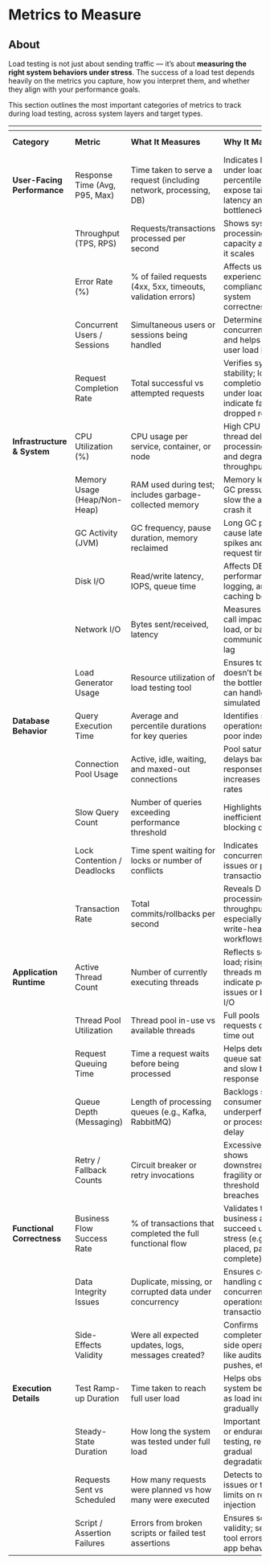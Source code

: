 # Metrics to Measure

## About

Load testing is not just about sending traffic — it’s about **measuring the right system behaviors under stress**. The success of a load test depends heavily on the metrics you capture, how you interpret them, and whether they align with your performance goals.

This section outlines the most important categories of metrics to track during load testing, across system layers and target types.

<table data-header-hidden data-full-width="true"><thead><tr><th width="123.81512451171875"></th><th></th><th></th><th></th><th></th></tr></thead><tbody><tr><td><strong>Category</strong></td><td><strong>Metric</strong></td><td><strong>What It Measures</strong></td><td><strong>Why It Matters</strong></td><td><strong>Where It's Relevant</strong></td></tr><tr><td><strong>User-Facing Performance</strong></td><td>Response Time (Avg, P95, Max)</td><td>Time taken to serve a request (including network, processing, DB)</td><td>Indicates latency under load; high percentiles expose tail-end latency and bottlenecks</td><td>API, UI, Backend</td></tr><tr><td></td><td>Throughput (TPS, RPS)</td><td>Requests/transactions processed per second</td><td>Shows system's processing capacity and how it scales</td><td>API, Messaging, Backend</td></tr><tr><td></td><td>Error Rate (%)</td><td>% of failed requests (4xx, 5xx, timeouts, validation errors)</td><td>Affects user experience, SLA compliance, and system correctness</td><td>API, UI, Backend</td></tr><tr><td></td><td>Concurrent Users / Sessions</td><td>Simultaneous users or sessions being handled</td><td>Determines concurrency limits and helps validate user load handling</td><td>All</td></tr><tr><td></td><td>Request Completion Rate</td><td>Total successful vs attempted requests</td><td>Verifies system stability; low completion rate under load may indicate failures or dropped requests</td><td>All</td></tr><tr><td><strong>Infrastructure &#x26; System</strong></td><td>CPU Utilization (%)</td><td>CPU usage per service, container, or node</td><td>High CPU causes thread delays, processing lag, and degraded throughput</td><td>Backend, DB, Load Generator</td></tr><tr><td></td><td>Memory Usage (Heap/Non-Heap)</td><td>RAM used during test; includes garbage-collected memory</td><td>Memory leaks or GC pressure can slow the app or crash it</td><td>Backend, JVM Apps</td></tr><tr><td></td><td>GC Activity (JVM)</td><td>GC frequency, pause duration, memory reclaimed</td><td>Long GC pauses cause latency spikes and request timeout</td><td>JVM-Based Apps</td></tr><tr><td></td><td>Disk I/O</td><td>Read/write latency, IOPS, queue time</td><td>Affects DB performance, logging, and caching behavior</td><td>DB, File-Intensive Apps</td></tr><tr><td></td><td>Network I/O</td><td>Bytes sent/received, latency</td><td>Measures external call impact, CDN load, or backend communication lag</td><td>API, Integrations, Messaging</td></tr><tr><td></td><td>Load Generator Usage</td><td>Resource utilization of load testing tool</td><td>Ensures tool doesn’t become the bottleneck and can handle simulated load</td><td>Load Generator</td></tr><tr><td><strong>Database Behavior</strong></td><td>Query Execution Time</td><td>Average and percentile durations for key queries</td><td>Identifies slow DB operations and poor indexing</td><td>API, Backend, DB</td></tr><tr><td></td><td>Connection Pool Usage</td><td>Active, idle, waiting, and maxed-out connections</td><td>Pool saturation delays backend responses and increases error rates</td><td>Backend, DB</td></tr><tr><td></td><td>Slow Query Count</td><td>Number of queries exceeding performance threshold</td><td>Highlights inefficient or blocking queries</td><td>DB</td></tr><tr><td></td><td>Lock Contention / Deadlocks</td><td>Time spent waiting for locks or number of conflicts</td><td>Indicates concurrency issues or poor transaction design</td><td>DB</td></tr><tr><td></td><td>Transaction Rate</td><td>Total commits/rollbacks per second</td><td>Reveals DB’s processing throughput, especially for write-heavy workflows</td><td>DB</td></tr><tr><td><strong>Application Runtime</strong></td><td>Active Thread Count</td><td>Number of currently executing threads</td><td>Reflects service load; rising threads may indicate pooling issues or blocking I/O</td><td>Backend, Microservices</td></tr><tr><td></td><td>Thread Pool Utilization</td><td>Thread pool in-use vs available threads</td><td>Full pools mean requests queue or time out</td><td>Backend</td></tr><tr><td></td><td>Request Queuing Time</td><td>Time a request waits before being processed</td><td>Helps detect queue saturation and slow backend response</td><td>Async Services, APIs</td></tr><tr><td></td><td>Queue Depth (Messaging)</td><td>Length of processing queues (e.g., Kafka, RabbitMQ)</td><td>Backlogs show consumer underperformance or processing delay</td><td>Messaging, Event-driven Systems</td></tr><tr><td></td><td>Retry / Fallback Counts</td><td>Circuit breaker or retry invocations</td><td>Excessive fallback shows downstream fragility or threshold breaches</td><td>Microservices</td></tr><tr><td><strong>Functional Correctness</strong></td><td>Business Flow Success Rate</td><td>% of transactions that completed the full functional flow</td><td>Validates that core business actions succeed under stress (e.g., order placed, payment complete)</td><td>All</td></tr><tr><td></td><td>Data Integrity Issues</td><td>Duplicate, missing, or corrupted data under concurrency</td><td>Ensures correct handling of concurrent operations and transactions</td><td>DB, Backend</td></tr><tr><td></td><td>Side-Effects Validity</td><td>Were all expected updates, logs, messages created?</td><td>Confirms completeness of side operations like audits, event pushes, etc.</td><td>Backend</td></tr><tr><td><strong>Execution Details</strong></td><td>Test Ramp-up Duration</td><td>Time taken to reach full user load</td><td>Helps observe system behavior as load increases gradually</td><td>All</td></tr><tr><td></td><td>Steady-State Duration</td><td>How long the system was tested under full load</td><td>Important for soak or endurance testing, revealing gradual degradation</td><td>All</td></tr><tr><td></td><td>Requests Sent vs Scheduled</td><td>How many requests were planned vs how many were executed</td><td>Detects tool-side issues or throttling limits on request injection</td><td>All</td></tr><tr><td></td><td>Script / Assertion Failures</td><td>Errors from broken scripts or failed test assertions</td><td>Ensures script validity; separates tool errors from app behavior</td><td>All</td></tr></tbody></table>
